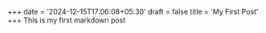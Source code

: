+++
date = '2024-12-15T17:06:08+05:30'
draft = false
title = 'My First Post'
+++
This is my first markdown post
